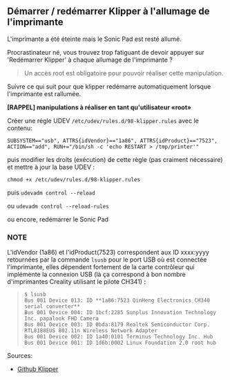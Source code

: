 ## Démarrer / redémarrer Klipper à l'allumage de l'imprimante

L'imprimante a été éteinte mais le Sonic Pad est resté allumé.

Procrastinateur né, vous trouvez trop fatiguant de devoir appuyer sur 'Redémarrer Klipper' à chaque allumage de l'imprimante ?

>  Un accès root est obligatoire pour pouvoir réaliser cette manipulation.

Suivre ce qui suit pour que klipper redémarre automatiquement lorsque l'imprimante est rallumée.

**[RAPPEL] manipulations à réaliser en tant qu'utilisateur «root»**

Créer une régle UDEV `/etc/udev/rules.d/98-klipper.rules` avec le contenu:

```
SUBSYSTEM=="usb", ATTRS{idVendor}=="1a86", ATTRS{idProduct}=="7523", ACTION=="add", RUN+="/bin/sh -c 'echo RESTART > /tmp/printer'"
```

puis modifier les droits (exécution) de cette règle (pas craiment nécessaire) et mettre à jour la base UDEV :

`chmod +x /etc/udev/rules.d/98-klipper.rules`

puis
`udevadm control --reload`

ou
`udevadm control --reload-rules`

ou encore, redémarrer le Sonic Pad


### NOTE

L'idVendor (1a86) et l'idProduct(7523) correspondent aux ID xxxx:yyyy retournées par la commande `lsusb` pour le port USB où est connectée l'imprimante, elles dépendent fortement de la carte contrôleur qui implémente la connexion USB (là ça correspond à bon nombre d'imprimantes Creality utilisant le pilote CH341) :

>  ```
>  $ lsusb
>  Bus 001 Device 013: ID **1a86:7523 QinHeng Electronics CH340 serial converter**
>  Bus 001 Device 004: ID 1bcf:2285 Sunplus Innovation Technology Inc. papalook FHD Camera
>  Bus 001 Device 003: ID 0bda:8179 Realtek Semiconductor Corp. RTL8188EUS 802.11n Wireless Network Adapter
>  Bus 001 Device 002: ID 1a40:0101 Terminus Technology Inc. Hub
>  Bus 001 Device 001: ID 1d6b:0002 Linux Foundation 2.0 root hub
>  ```

Sources:
- [Github Klipper](https://github.com/Klipper3d/klipper/issues/835)
